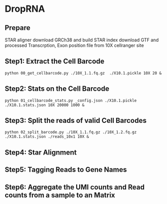 # DropRNA


## Prepare
STAR aligner
download GRCh38 and build STAR index
download GTF and processed Transcrption, Exon position file from 10X cellranger site


## Step1: Extract the Cell Barcode

```
python 00_get_cellbarcode.py ./10X_1.1.fq.gz  ./X10.1.pickle 10X 20 &
```

## Step2: Stats on the Cell Barcode
```
python 01_cellbarcode_stats.py _config.json ./X10.1.pickle ./X10.1.stats.json 10X 20000 1000 &
```

## Step3: Split the reads of valid Cell Barcodes
```
python 02_split_barcode.py ./10X_1.1.fq.gz ./10X_1.2.fq.gz  ./X10.1.stats.json ./reads_10x1 10X &
```

## Step4: Star Alignment

## Step5: Tagging Reads to Gene Names

## Step6: Aggregate the UMI counts and Read counts from a sample to an Matrix
